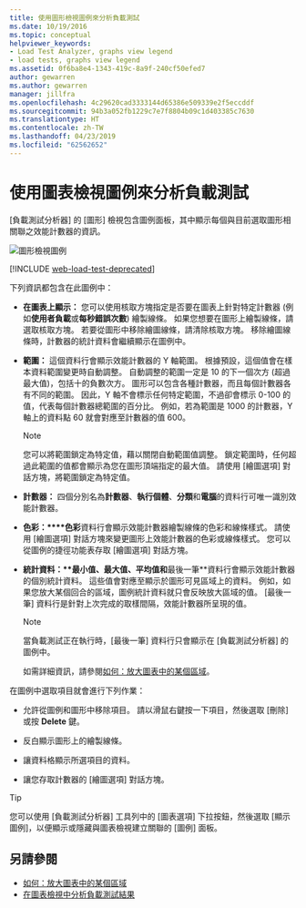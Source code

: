 ```yaml
---
title: 使用圖形檢視圖例來分析負載測試
ms.date: 10/19/2016
ms.topic: conceptual
helpviewer_keywords:
- Load Test Analyzer, graphs view legend
- load tests, graphs view legend
ms.assetid: 0f6ba8e4-1343-419c-8a9f-240cf50efed7
author: gewarren
ms.author: gewarren
manager: jillfra
ms.openlocfilehash: 4c29620cad3333144d65386e509339e2f5eccddf
ms.sourcegitcommit: 94b3a052fb1229c7e7f8804b09c1d403385c7630
ms.translationtype: HT
ms.contentlocale: zh-TW
ms.lasthandoff: 04/23/2019
ms.locfileid: "62562652"
---
```

# <a name="use-the-graphs-view-legend-to-analyze-load-tests"></a>使用圖表檢視圖例來分析負載測試

[負載測試分析器] 的 [圖形] 檢視包含圖例面板，其中顯示每個與目前選取圖形相關聯之效能計數器的資訊。

![圖形檢視圖例](../test/media/load_viewlegend.png)

[!INCLUDE [web-load-test-deprecated](includes/web-load-test-deprecated.md)]

下列資訊都包含在此圖例中：

- **在圖表上顯示：** 您可以使用核取方塊指定是否要在圖表上針對特定計數器 (例如**使用者負載**或**每秒錯誤次數**) 繪製線條。 如果您想要在圖形上繪製線條，請選取核取方塊。 若要從圖形中移除繪圖線條，請清除核取方塊。 移除繪圖線條時，計數器的統計資料會繼續顯示在圖例中。

- **範圍：** 這個資料行會顯示效能計數器的 Y 軸範圍。 根據預設，這個值會在樣本資料範圍變更時自動調整。 自動調整的範圍一定是 10 的下一個次方 (超過最大值)，包括十的負數次方。 圖形可以包含各種計數器，而且每個計數器各有不同的範圍。 因此，Y 軸不會標示任何特定範圍，不過卻會標示 0-100 的值，代表每個計數器總範圍的百分比。 例如，若為範圍是 1000 的計數器，Y 軸上的資料點 60 就會對應至計數器的值 600。

    > [!NOTE]
    > 您可以將範圍鎖定為特定值，藉以關閉自動範圍值調整。 鎖定範圍時，任何超過此範圍的值都會顯示為您在圖形頂端指定的最大值。 請使用 [繪圖選項] 對話方塊，將範圍鎖定為特定值。

- **計數器：** 四個分別名為**計數器**、**執行個體**、**分類**和**電腦**的資料行可唯一識別效能計數器。

- **色彩：****色彩**資料行會顯示效能計數器繪製線條的色彩和線條樣式。 請使用 [繪圖選項] 對話方塊來變更圖形上效能計數器的色彩或線條樣式。 您可以從圖例的捷徑功能表存取 [繪圖選項] 對話方塊。

- **統計資料：****最小值**、**最大值**、**平均值**和**最後一筆**資料行會顯示效能計數器的個別統計資料。 這些值會對應至顯示於圖形可見區域上的資料。 例如，如果您放大某個回合的區域，圖例統計資料就只會反映放大區域的值。 [最後一筆] 資料行是針對上次完成的取樣間隔，效能計數器所呈現的值。

    > [!NOTE]
    > 當負載測試正在執行時，[最後一筆] 資料行只會顯示在 [負載測試分析器] 的圖例中。

     如需詳細資訊，請參閱[如何：放大圖表中的某個區域](../test/how-to-zoom-in-on-a-region-of-the-graph-in-load-test-results.md)。

在圖例中選取項目就會進行下列作業：

- 允許從圖例和圖形中移除項目。 請以滑鼠右鍵按一下項目，然後選取 [刪除] 或按 **Delete** 鍵。

- 反白顯示圖形上的繪製線條。

- 讓資料格顯示所選項目的資料。

- 讓您存取計數器的 [繪圖選項] 對話方塊。

> [!TIP]
> 您可以使用 [負載測試分析器] 工具列中的 [圖表選項] 下拉按鈕，然後選取 [顯示圖例]，以便顯示或隱藏與圖表檢視建立關聯的 [圖例] 面板。

## <a name="see-also"></a>另請參閱

- [如何：放大圖表中的某個區域](../test/how-to-zoom-in-on-a-region-of-the-graph-in-load-test-results.md)
- [在圖表檢視中分析負載測試結果](../test/analyze-load-test-results-in-the-graphs-view.md)
